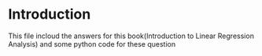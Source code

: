 # Introduction
This file incloud the answers for this book(Introduction to Linear Regression Analysis) and some python code for these question

